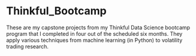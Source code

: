 # Thinkful_Bootcamp
These are my capstone projects from my Thinkful Data Science bootcamp program that I completed in four out of the scheduled six months. They apply various techniques from machine learning (in Python) to volatility trading research.
